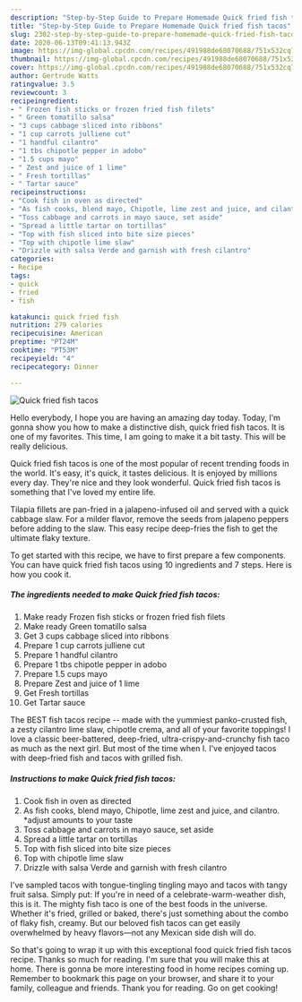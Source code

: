 ```yaml
---
description: "Step-by-Step Guide to Prepare Homemade Quick fried fish tacos"
title: "Step-by-Step Guide to Prepare Homemade Quick fried fish tacos"
slug: 2302-step-by-step-guide-to-prepare-homemade-quick-fried-fish-tacos
date: 2020-06-13T09:41:13.943Z
image: https://img-global.cpcdn.com/recipes/491988de68070688/751x532cq70/quick-fried-fish-tacos-recipe-main-photo.jpg
thumbnail: https://img-global.cpcdn.com/recipes/491988de68070688/751x532cq70/quick-fried-fish-tacos-recipe-main-photo.jpg
cover: https://img-global.cpcdn.com/recipes/491988de68070688/751x532cq70/quick-fried-fish-tacos-recipe-main-photo.jpg
author: Gertrude Watts
ratingvalue: 3.5
reviewcount: 3
recipeingredient:
- " Frozen fish sticks or frozen fried fish filets"
- " Green tomatillo salsa"
- "3 cups cabbage sliced into ribbons"
- "1 cup carrots julliene cut"
- "1 handful cilantro"
- "1 tbs chipotle pepper in adobo"
- "1.5 cups mayo"
- " Zest and juice of 1 lime"
- " Fresh tortillas"
- " Tartar sauce"
recipeinstructions:
- "Cook fish in oven as directed"
- "As fish cooks, blend mayo, Chipotle, lime zest and juice, and cilantro. *adjust amounts to your taste"
- "Toss cabbage and carrots in mayo sauce, set aside"
- "Spread a little tartar on tortillas"
- "Top with fish sliced into bite size pieces"
- "Top with chipotle lime slaw"
- "Drizzle with salsa Verde and garnish with fresh cilantro"
categories:
- Recipe
tags:
- quick
- fried
- fish

katakunci: quick fried fish 
nutrition: 279 calories
recipecuisine: American
preptime: "PT24M"
cooktime: "PT53M"
recipeyield: "4"
recipecategory: Dinner

---
```



![Quick fried fish tacos](https://img-global.cpcdn.com/recipes/491988de68070688/751x532cq70/quick-fried-fish-tacos-recipe-main-photo.jpg)

Hello everybody, I hope you are having an amazing day today. Today, I'm gonna show you how to make a distinctive dish, quick fried fish tacos. It is one of my favorites. This time, I am going to make it a bit tasty. This will be really delicious.

Quick fried fish tacos is one of the most popular of recent trending foods in the world. It's easy, it's quick, it tastes delicious. It is enjoyed by millions every day. They're nice and they look wonderful. Quick fried fish tacos is something that I've loved my entire life.

Tilapia fillets are pan-fried in a jalapeno-infused oil and served with a quick cabbage slaw. For a milder flavor, remove the seeds from jalapeno peppers before adding to the slaw. This easy recipe deep-fries the fish to get the ultimate flaky texture.


To get started with this recipe, we have to first prepare a few components. You can have quick fried fish tacos using 10 ingredients and 7 steps. Here is how you cook it.

<!--inarticleads1-->

##### The ingredients needed to make Quick fried fish tacos:

1. Make ready  Frozen fish sticks or frozen fried fish filets
1. Make ready  Green tomatillo salsa
1. Get 3 cups cabbage sliced into ribbons
1. Prepare 1 cup carrots julliene cut
1. Prepare 1 handful cilantro
1. Prepare 1 tbs chipotle pepper in adobo
1. Prepare 1.5 cups mayo
1. Prepare  Zest and juice of 1 lime
1. Get  Fresh tortillas
1. Get  Tartar sauce


The BEST fish tacos recipe -- made with the yummiest panko-crusted fish, a zesty cilantro lime slaw, chipotle crema, and all of your favorite toppings! I love a classic beer-battered, deep-fried, ultra-crispy-and-crunchy fish taco as much as the next girl. But most of the time when I. I&#39;ve enjoyed tacos with deep-fried fish and tacos with grilled fish. 

<!--inarticleads2-->

##### Instructions to make Quick fried fish tacos:

1. Cook fish in oven as directed
1. As fish cooks, blend mayo, Chipotle, lime zest and juice, and cilantro. *adjust amounts to your taste
1. Toss cabbage and carrots in mayo sauce, set aside
1. Spread a little tartar on tortillas
1. Top with fish sliced into bite size pieces
1. Top with chipotle lime slaw
1. Drizzle with salsa Verde and garnish with fresh cilantro


I&#39;ve sampled tacos with tongue-tingling tingling mayo and tacos with tangy fruit salsa. Simply put: If you&#39;re in need of a celebrate-warm-weather dish, this is it. The mighty fish taco is one of the best foods in the universe. Whether it&#39;s fried, grilled or baked, there&#39;s just something about the combo of flaky fish, creamy. But our beloved fish tacos can get easily overwhelmed by heavy flavors—not any Mexican side dish will do. 

So that's going to wrap it up with this exceptional food quick fried fish tacos recipe. Thanks so much for reading. I'm sure that you will make this at home. There is gonna be more interesting food in home recipes coming up. Remember to bookmark this page on your browser, and share it to your family, colleague and friends. Thank you for reading. Go on get cooking!
